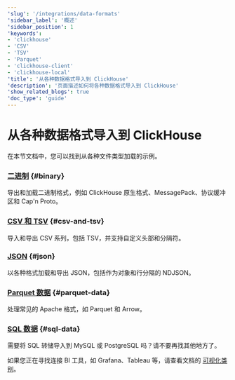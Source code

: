 ```yaml
---
'slug': '/integrations/data-formats'
'sidebar_label': '概述'
'sidebar_position': 1
'keywords':
- 'clickhouse'
- 'CSV'
- 'TSV'
- 'Parquet'
- 'clickhouse-client'
- 'clickhouse-local'
'title': '从各种数据格式导入到 ClickHouse'
'description': '页面描述如何将各种数据格式导入到 ClickHouse'
'show_related_blogs': true
'doc_type': 'guide'
---
```



# 从各种数据格式导入到 ClickHouse

在本节文档中，您可以找到从各种文件类型加载的示例。

### [**二进制**](/integrations/data-ingestion/data-formats/binary.md) {#binary}

导出和加载二进制格式，例如 ClickHouse 原生格式、MessagePack、协议缓冲区和 Cap'n Proto。

### [**CSV 和 TSV**](/integrations/data-ingestion/data-formats/csv-tsv.md) {#csv-and-tsv}

导入和导出 CSV 系列，包括 TSV，并支持自定义头部和分隔符。

### [**JSON**](/integrations/data-ingestion/data-formats/json/intro.md) {#json}

以各种格式加载和导出 JSON，包括作为对象和行分隔的 NDJSON。

### [**Parquet 数据**](/integrations/data-ingestion/data-formats/parquet.md) {#parquet-data}

处理常见的 Apache 格式，如 Parquet 和 Arrow。

### [**SQL 数据**](/integrations/data-ingestion/data-formats/sql.md) {#sql-data}

需要将 SQL 转储导入到 MySQL 或 PostgreSQL 吗？请不要再找其他地方了。

如果您正在寻找连接 BI 工具，如 Grafana、Tableau 等，请查看文档的 [可视化类别](../../data-visualization/index.md)。
